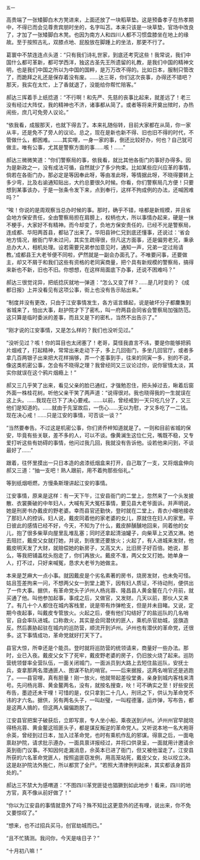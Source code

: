     五一 

   高贵端了一张矮脚白木方凳进来，上面还放了一块稻草垫。这是预备孝子在热孝期中，不得已而会见尊贵宾朋时坐的，名字叫苫。本来只该是一块草垫，官场中改良了，才加了一张矮脚白木凳。也因为南方人和四川人都不习惯盘膝坐在地上的缘故。至于按照古礼，双膝点地、屁股放在脚踵上的坐法，那更不行了。

   葛寰中不禁连连点头道：“只有我们诗礼世家，到底还考究这些！我常说，我们中国什么都可革新，都可学西洋，独这古圣先王所遗留的礼教，是我们中国的精神文明，也是我们中国之所以为中国的国粹，是万万改不得的。比如日本，服制只管改了，而跪拜之礼还是保存着没有废。……达三哥，你们这次丧事，办得还不错吧？那天，我实在太忙，上了香就退了，没能给你帮忙陪客。”

   郝达三挥着手上纸捻道：“不行啊！和先严、先慈的丧事比起来，就差远了！老三没有经过大阵仗，我的精神也不济，诸事都从简了。或者等将来开奠出殡时，办热闹些，庶几可免旁人议论。”

   “依我看，成服那天，也就下得去了。本来礼随俗转，目前大家都在从简，你一家从丰，还是免不了旁人的议论。总之，现在是新也新不得、旧也旧不得的时代，不管做什么，都困难。……其实哩，一身一家的事，倒还比较好办，何也？自己犹可做主。唯有公事，尤其是警察方面的事……咳！……”

   郝达三微微笑道：“你们警察局的事，依我看，就比其他各衙门的事好办得多。因为是新政之一，没有成法可循，自然就少了多少拘束。比如某些应兴应革的事情，倘若在各衙门办，那必定是等因奉此呀，等由准此呀，等情据此呀，不晓得要转上多少弯，比及右谕通知贴出，大约总要很久时候。你看，你们警察局几方便！只要想到某事该办，于是一张条令发下来，点到奉行，这样不拘成例的办法，还喊困难吗？”

   “唉！你说的是周观察当总办时候的事。那时，确乎不错，啥都是新规模，并且省会地方保安责任，全由警察局担在肩膀上，权柄也大，所以事情办起来，硬是一抹不梗手，大家好不有精神。而今却变了，负地方保安责任的，已经不光是警察局，连成都、华阳两首县，都钻了出来了。华阳县钟仁兄到底还懂事，还说过：‘省会地方情况，敝衙门早未过问，其实生疏得很，但凡这方面事，还是偏劳老兄，秉承总办大人，相机处理。设若需要兄弟参加意见时，通知一声，兄弟一定过局请教。’成都县王大老爷便不同啦，俨然就是一副会办面孔了。不唯要问事，还要做主，却又不屑于和我们这些有资格的老同寅商量，把个具有新规模的警察局，搞得来新也不新，旧也不旧。你想想，在这样局面底下办事，还说不困难吗？”

   郝达三很觉诧异，把纸捻灰就地一弹道：“怎么又变了样？……是几时变的？《成都日报》上并没看见有这项公事，街上也没有告示贴出来。”

   “制度并没有更改，只由于江安事情发生，各方谣言蜂起，说是破坏分子都麇集到省城来了，怕出大事，赵护院才下了密札，叫一府两县会同省会警察局加强防范。这只算是临时委派的差事，而且又是下的密札，当然不出告示了。”

   “刚才说的江安事情，又是怎么样的？我们也没听见过。”

   “没听见过？咳！你的耳目也太闭塞了！老哥，莫怪我直言不讳，要是你能够把鸦片烟戒了，打起精神，常常出来走动下子，多上几回衙门，多坐几回官厅，或者多拿几百两银子出来把大花样捐够，弄一个差事到手，往来的同寅一多，别的不说，像这类机密公事，怎会有不晓得之理？我曾经同又三议论过你，说你宦情太淡，其实你就误在这个鸦片烟瘾上！”

   郝又三几乎笑了出来，看见父亲的脸已通红，才强勉忍住，把头掉过去，瞅着后窗外面一株桂花树。听他父亲干笑了两声道：“说得很对。我也晓得我的一生就误在这上头。……我现在已下了决心要戒。……以前，曾经戒到一天只吃几分了，又三他们是知道的。……就由于先室故后，一伤心……无以为慰，才又多吃了一二钱。现在决心戒！……只是江安的事情，可否谈一谈？”

   “当然要奉告。不过这是机密公事，你们贤乔梓知道就是了。一则和目前省城的保安，毕竟有些关联，差不多的人，可以不谈。像黄澜生这位仁兄，嘴既不稳，又专爱打听这些有妨碍的事情，他问过我几回，我就没有告诉他。设若他来问到，不谈最好了……”

   跟着，往怀里摸出一只日本造的卤漆纸烟盒来打开，自己取了一支，又将烟盒伸向郝又三道：“抽一支吧！熟人跟前，用不着拘那些俗礼。”

   等到纸烟咂燃，方慢条斯理讲起江安的事情。

   江安事情，原来是这样：有一天下午，江安县衙门的二堂上，忽然来了一个头发披散、衣裳撕破的中年妇人，大喊有天大冤枉事情，要见县大老爷面诉。并声明说，她是刑房书办戴皮的野老婆。幸而县官还勤快，登时就在二堂上，青衣小帽地接收了那妇人的控诉。妇人说，戴皮同着他的家老婆的女儿，原就住在妇人的家里。平日彼此的感情已经不好，今天，不知为了什么，戴皮醉醺醺地回来，同着他的女儿，抱了很多柴草向屋里乱堆乱塞；同时还拿起清油罐子，向柴草上又洒又淋。她去阻拦，戴皮父女就打她，并说，到夜里还要放火；火起了，有人进城来发财，他戴皮明天发了大财，就赔偿她的新房子，又高又大，比旧房子好百倍。她说，那么，等我把铺盖枕头抱走了，你们再放火。戴皮不准，两父女又打她。她单身一人，打不过，只好来喊冤，恳求大老爷为她做主。

   本来是芝麻大一点小事。就因戴皮是个劣名素著的房书，烧房发财，也未免可怪。姑且签差拘来一问，不想两父女一到堂上跪下，因有妇人质证，不待动刑，便供出了一件大事。据供，有革命党头子泸州人杨兆蓉、隆昌县人黄金鳌在几个月前，就买通了他。叫他参加起事，事成之后，又做官，又发财。几天以前，那伙人又来了。有几十个人都住在城内客栈里，说是带有炸弹枪支，但是并未目睹。又说，定期今夜起事，叫戴皮专管放火。火起之后，便有他们勾结好了的盐巡队的几名哨官，自会率队进城。口称救火，其实是会同潜伏的匪人，乘机杀官劫城，竖旗造反。然后裹胁起驻在城内的巡防营，顺流开到泸州。泸州也有潜伏的革命党，还很多。这下事情成功，革命党就好打天下了。

   县官大惊，所幸还是个能员。登时就将巡防营的统领请来，商量好一些办法。那时，业已入夜。戴皮父女下了死牢，戴皮野老婆的房子，仍旧放火烧了起来。巡防营统领督率全营队伍，一面关闭城门，一面派员到大路上去短住盐巡队，安抚士兵，查拿那两名潜通匪人、图谋不轨的哨官。——后来据报，这两名哨官还是逃跑了。——县官哩，真有胆量！刚一放火，他就带起差役堂勇，亲身到城内客栈来清号。先问杨兆蓉、黄金鳌两名，没有，就按名搜查，吙！可不确实之至！好些安民布告，墨迹还未干哩！可惜的是，仅只拿到二十几人，刑讯之下，供认为革命党不讳的才六名。据供，另有两名头子，一叫赵璧，一叫程德藩，运炸弹，写布告，都是这两人搞的，但这两人偏偏跑脱了。

   江安县官把案子破获后，立即写禀，专人坐小船，乘夜送到泸州。泸州州官早就晓得杨兆蓉、黄金鳌这班匪头子，都是谋反叛逆的革命党人。又听说本地一名大袍哥佘英，曾经到过日本，加入过革命党，也时有乘机作乱的邪谋。得禀之后，一面电禀赵护院，请求批示遵办，一面具禀详报经过，并将口供录呈，一面就用计邀请佘英到衙门议事。不知因何走漏消息，佘英本已进了衙门，但又被他溜走了。江安县所获的六名革命党匪人，按照盗匪窃发例，用高笼站死，戴皮父女，处以绞立决。这是赵护院法外施仁，所以都赏了全尸。“若照大清律例判起来，其实都该身首异处的。”

   郝达三不禁大为感喟道：“不图四川革党匪徒也猖獗到如此地步！看来，四川的地方官，真不像从前好做了！”

   “你以为江安县的事情就意外了吗？殊不知比这更意外的还有哩，说出来，你不免又要惊叹了。”

   “想来，也不过招兵买马，创官劫城而已。”

   “且不忙猜测。我问你，今天是啥日子？”

   “十月初八嘛！”

